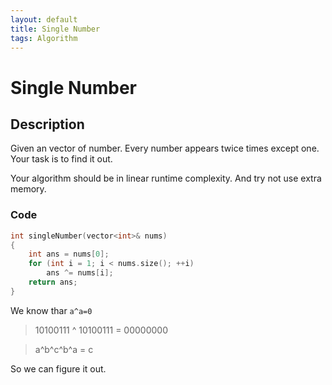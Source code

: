 ```yaml
---
layout: default
title: Single Number
tags: Algorithm
---
```


# Single Number

## Description

Given an vector of number. Every number appears twice times except one. Your task is to find it out.

Your algorithm should be in linear runtime complexity. And try not use extra memory.

### Code

```c++
int singleNumber(vector<int>& nums)
{
    int ans = nums[0];
    for (int i = 1; i < nums.size(); ++i)
        ans ^= nums[i];
    return ans;
}
```

We know thar `a^a=0`

> 10100111 ^ 10100111 = 00000000

> a^b^c^b^a = c

So we can figure it out.